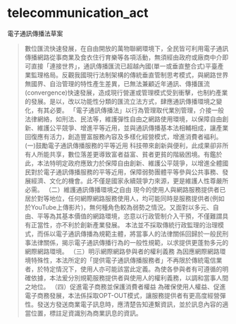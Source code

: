 # telecommunication_act
電子通訊傳播法草案
> 數位匯流快速發展，在自由開放的萬物聯網環境下，全民皆可利用電子通訊傳播網路從事商業及食衣住行育樂等各項活動，無須經由政府或廠商中介即可直接「連接世界」，通訊傳播匯流已超越內國(單一或垂直整合式)平臺產業監理格局。反觀我國現行法制架構的傳統垂直管制思考模式，與網路世界無國界、自治管理的特性產生差異，已無法兼顧近年通訊、傳播匯流(convergence)快速發展，造成現行營運或管理模式受到衝擊，也制約產業的發展。是以，改以功能性分類的匯流立法方式，肆應通訊傳播環境之變化，有其必要。
「電子通訊傳播法」以行為管理取代業別管理，介接一般法律網絡，如刑法、民法等，維護彈性自由之網路使用環境，以保障自由創新、維護公平競爭、增進平等近用，並與通訊傳播基本法相輔相成，讓產業回復應有活力，創造豐富服務內容及多樣化經營模式，增進消費者褔利。
> (一)鼓勵電子通訊傳播服務的平等近用
> 科技帶來創新與便利，此成果卻非所有人所能共享，數位落差更導致富者益富、貧者更貧的階級困境。有鑑於此，本法特明定政府應致力於保障自由創新、維護公平競爭，以增進全體國民對於電子通訊傳播服務的平等近用，保障弱勢團體平等參與公共事務、發展經濟、文化的機會。此不僅是國家永續競爭力來源，更是維護人性尊嚴所必需。
> （二）維護通訊傳播環境之自由
> 現今的使用人與網路服務提供者已居於對等地位，任何網際網路服務使用人，均可能同時是服務提供者(例如於YouTube上傳影片)，無何種角色較為弱勢之情況。又面對以多元、自由、平等為其基本價值的網路環境，恣意以行政管制介入干預，不僅難謂具有正當性，亦不利於創新產業發展。
本法並不採取傳統行政監理的治理模式，而係以電子通訊傳播為規範主體，將當事人的法律關係回歸於一般民刑事法律關係，揭示電子通訊傳播行為的一般性規範，以求提供更蓬勃多元的網際網路環境。
> （三）明示網際網路參與者的權利義務
> 為因應網際網路環境特殊性，本法所定的「提供電子通訊傳播服務者」不再限於傳統電信業者，於特定情況下，使用人亦可能該當此定義。為使各參與者有可遵循的明確依據，本法爰分別規範服務提供者與使用人的權利義務，以調和當事人間之地位。
>（四）促進電子商務並保護消費者權益
> 為確保使用人權益、促進電子商務發展，本法係採取OPT-OUT模式，讓服務提供者有更高度經營彈性。發送方發送商業電子訊息時，應清楚告知連繫資訊，並於訊息內容的適當位置，標註足資識別為商業訊息的資訊。

